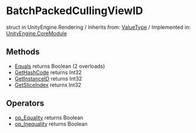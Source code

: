 # BatchPackedCullingViewID
struct in UnityEngine.Rendering
 / Inherits from: <a href="https://docs.unity3d.com/6000.0/Documentation/ScriptReference/ValueType.html">ValueType</a> / Implemented in: <a href="https://docs.unity3d.com/6000.0/Documentation/ScriptReference/UnityEngine.CoreModule.html">UnityEngine.CoreModule</a>

## Methods
- <a href="https://docs.unity3d.com/6000.0/Documentation/ScriptReference/BatchPackedCullingViewID.Equals.html">Equals</a> returns Boolean (2 overloads)
- <a href="https://docs.unity3d.com/6000.0/Documentation/ScriptReference/BatchPackedCullingViewID.GetHashCode.html">GetHashCode</a> returns Int32
- <a href="https://docs.unity3d.com/6000.0/Documentation/ScriptReference/BatchPackedCullingViewID.GetInstanceID.html">GetInstanceID</a> returns Int32
- <a href="https://docs.unity3d.com/6000.0/Documentation/ScriptReference/BatchPackedCullingViewID.GetSliceIndex.html">GetSliceIndex</a> returns Int32

## Operators
- <a href="https://docs.unity3d.com/6000.0/Documentation/ScriptReference/BatchPackedCullingViewID.op_Equality.html">op_Equality</a> returns Boolean
- <a href="https://docs.unity3d.com/6000.0/Documentation/ScriptReference/BatchPackedCullingViewID.op_Inequality.html">op_Inequality</a> returns Boolean
